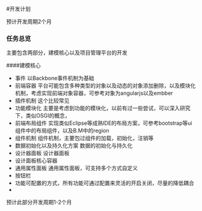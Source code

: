 #开发计划

预计开发周期2个月

### 任务总览
主要包含两部分，建模核心以及项目管理平台的开发


####建模核心

- 事件
    以Backbone事件机制为基础
- 前端容器
    平台可能包含多种类型的对象以及动态的对象添加删除，以及模块化机制，考虑实现前端对象容器，可参考对象为angularjs以及embber
- 插件机制
    这个比较常见
- 功能模块化
    主要是考虑到功能的模块化，以前有过一些尝试，可以深入研究下，类似OSGI的概念，
- 前端布局组件
    实现类似Eclipse等成熟IDE的布局方案，可参考bootstrap等ui组件中的布局组件，以及B.M中的region
- 组件机制
    组件机制，主要包过组件的加载，初始化，注销等
- 数据初始化以及持久化方案
    数据的初始化与持久化
- 设计器面板
    设计器面板
- 设计面板核心容器
- 通用属性面板
    通用属性面板，可支持多个方式自定义
- 按钮栏
- 功能可配置的方式，所有功能可通过配置来灵活的开启关闭，尽量的降低耦合
- 

预计此部分开发周期1-2个月
    



